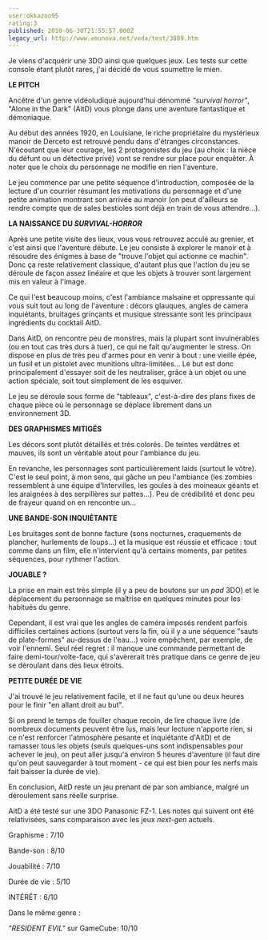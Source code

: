 ```yaml
---
user:okkazoo95
rating:3
published: 2010-06-30T21:55:57.000Z
legacy_url: http://www.emunova.net/veda/test/3889.htm
---
```

Je viens d'acquérir une 3DO ainsi que quelques jeux. Les tests sur cette console étant plutôt rares, j'ai décidé de vous soumettre le mien.  

  

**LE PITCH**  

  

Ancêtre d'un genre vidéoludique aujourd'hui dénommé _"survival horror"_, "Alone in the Dark" (AitD) vous plonge dans une aventure fantastique et démoniaque.  

  

Au début des années 1920, en Louisiane, le riche propriétaire du mystérieux manoir de Derceto est retrouvé pendu dans d'étranges circonstances. N'écoutant que leur courage, les 2 protagonistes du jeu (au choix : la nièce du défunt ou un détective privé) vont se rendre sur place pour enquêter. À noter que le choix du personnage ne modifie en rien l'aventure.  

  

Le jeu commence par une petite séquence d'introduction, composée de la lecture d'un courrier résumant les motivations du personnage et d'une petite animation montrant son arrivée au manoir (on peut d'ailleurs se rendre compte que de sales bestioles sont déjà en train de vous attendre...).  

  

**LA NAISSANCE DU _SURVIVAL-HORROR_**  

  

Après une petite visite des lieux, vous vous retrouvez acculé au grenier, et c'est ainsi que l'aventure débute. Le jeu consiste à explorer le manoir et à résoudre des énigmes à base de "trouve l'objet qui actionne ce machin". Donc ça reste relativement classique, d'autant plus que l'action du jeu se déroule de façon assez linéaire et que les objets à trouver sont largement mis en valeur à l'image.  

  

Ce qui l'est beaucoup moins, c'est l'ambiance malsaine et oppressante qui vous suit tout au long de l'aventure : décors glauques, angles de camera inquiétants, bruitages grinçants et musique stressante sont les principaux ingrédients du cocktail AitD.  

  

Dans AitD, on rencontre peu de monstres, mais la plupart sont invulnérables (ou en tout cas très durs à tuer), ce qui ne fait qu'augmenter le stress. On dispose en plus de très peu d'armes pour en venir à bout : une vieille épée, un fusil et un pistolet avec munitions ultra-limitées... Le but est donc principalement d'essayer soit de les neutraliser, grâce à un objet ou une action spéciale, soit tout simplement de les esquiver.  

  

Le jeu se déroule sous forme de "tableaux", c'est-à-dire des plans fixes de chaque pièce où le personnage se déplace librement dans un environnement 3D.  

  

**DES GRAPHISMES MITIGÉS**  

  

Les décors sont plutôt détaillés et très colorés. De teintes verdâtres et mauves, ils sont un véritable atout pour l'ambiance du jeu.  

  

En revanche, les personnages sont particulièrement laids (surtout le vôtre). C'est le seul point, à mon sens, qui gâche un peu l'ambiance (les zombies ressemblent à une équipe d'Intervilles, les goules à des moineaux géants et les araignées à des serpillères sur pattes...). Peu de crédibilité et donc peu de frayeur quand on en rencontre un...  

  

**UNE BANDE-SON INQUIÉTANTE**  

  

Les bruitages sont de bonne facture (sons nocturnes, craquements de plancher, hurlements de loups...) et la musique est réussie et efficace : tout comme dans un film, elle n'intervient qu'à certains moments, par petites séquences, pour rythmer l'action.  

  

**JOUABLE ?**  

  

La prise en main est très simple (il y a peu de boutons sur un _pad_ 3DO) et le déplacement du personnage se maîtrise en quelques minutes pour les habitués du genre.  

  

Cependant, il est vrai que les angles de caméra imposés rendent parfois difficiles certaines actions (surtout vers la fin, où il y a une séquence "sauts de plate-formes" au-dessus de l'eau...) voire empêchent, par exemple, de voir l'ennemi. Seul réel regret : il manque une commande permettant de faire demi-tour/volte-face, qui s'avèrerait très pratique dans ce genre de jeu se déroulant dans des lieux étroits.  

  

**PETITE DURÉE DE VIE**  

  

J'ai trouvé le jeu relativement facile, et il ne faut qu'une ou deux heures pour le finir "en allant droit au but".  

  

Si on prend le temps de fouiller chaque recoin, de lire chaque livre (de nombreux documents peuvent être lus, mais leur lecture n'apporte rien, si ce n'est renforcer l'atmosphère pesante et inquiétante d'AitD) et de ramasser tous les objets (seuls quelques-uns sont indispensables pour achever le jeu), on peut aller jusqu'à environ 5 heures d'aventure (il faut dire qu'on peut sauvegarder à tout moment - ce qui est bien pour les nerfs mais fait baisser la durée de vie).  

  

En conclusion, AitD reste un jeu prenant de par son ambiance, malgré un déroulement sans réelle surprise.  

  

AitD a été testé sur une 3DO Panasonic FZ-1\. Les notes qui suivent ont été relativisées, sans comparaison avec les jeux _next-gen_ actuels.  

  

Graphisme : 7/10  

Bande-son : 8/10  

Jouabilité : 7/10  

Durée de vie : 5/10  

  

INTÉRÊT : 6/10  

  

Dans le même genre :  

_"RESIDENT EVIL"_ sur GameCube: 10/10